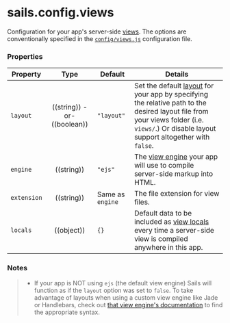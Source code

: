 # sails.config.views

Configuration for your app's server-side [views](/#/documentation/concepts/Views).  The options are conventionally specified in the [`config/views.js`](/#/documentation/anatomy/myApp/config/views.js.html) configuration file.


### Properties

| Property    | Type       | Default   | Details |
|-------------|:----------:|-----------|---------|
| `layout`    | ((string)) -or- ((boolean))     | `"layout"`  | Set the default [layout](/#/documentation/concepts/Views/Layouts.html) for your app by specifying the relative path to the desired layout file from your views folder (i.e. `views/`.)  Or disable layout support altogether with `false`.
| `engine`    | ((string)) | `"ejs"` | The [view engine](/#/documentation/concepts/Views/ViewEngines.html) your app will use to compile server-side markup into HTML.
| `extension` | ((string)) | Same as `engine` | The file extension for view files. |
| `locals`    | ((object)) | `{}` | Default data to be included as [view locals](/#/documentation/concepts/Views/Locals.html) every time a server-side view is compiled anywhere in this app. |

### Notes

> + If your app is NOT using `ejs` (the default view engine) Sails will function as if the `layout` option was set to `false`.  To take advantage of layouts when using a custom view engine like Jade or Handlebars, check out [that view engine's documentation](/#/documentation/concepts/Views/ViewEngines.html) to find the appropriate syntax.



<docmeta name="uniqueID" value="sailsconfigviews588825">
<docmeta name="displayName" value="sails.config.views">

